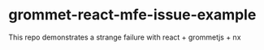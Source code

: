 # grommet-react-mfe-issue-example
This repo demonstrates a strange failure with react + grommetjs + nx
